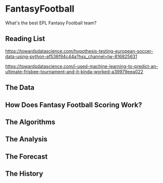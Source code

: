 # FantasyFootball
What's the best EPL Fantasy Football team?

## Reading List

https://towardsdatascience.com/hypothesis-testing-european-soccer-data-using-python-af536f94c44a?hss_channel=tw-816825631

https://towardsdatascience.com/i-used-machine-learning-to-predict-an-ultimate-frisbee-tournament-and-it-kinda-worked-a39979eea022

## The Data

## How Does Fantasy Football Scoring Work?

## The Algorithms

## The Analysis

## The Forecast

## The History
